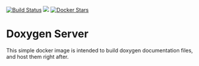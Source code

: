 
[![Build Status](https://travis-ci.org/RyanHatfield/doxygen-server.svg?branch=master)](https://travis-ci.org/RyanHatfield/doxygen-server)
[![](https://badge.imagelayers.io/ryanhatfield/doxygen-server:latest.svg)](https://imagelayers.io/?images=ryanhatfield/doxygen-server:latest 'Get your own badge on imagelayers.io')
[![Docker Stars](https://img.shields.io/docker/stars/ryanhatfield/doxygen-server.svg)](https://registry.hub.docker.com/u/ryanhatfield/doxygen-server)

# Doxygen Server

This simple docker image is intended to build doxygen documentation files, 
and host them right after.
